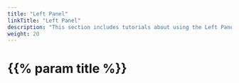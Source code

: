 ```yaml
---
title: "Left Panel"
linkTitle: "Left Panel"
description: "This section includes tutorials about using the Left Panel."
weight: 20
---
```


# {{% param title %}}
